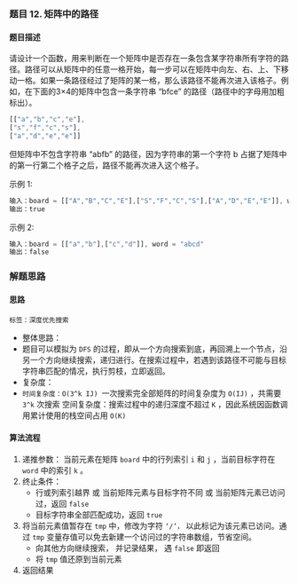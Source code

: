 ### 题目 12. 矩阵中的路径
#### 题目描述
请设计一个函数，用来判断在一个矩阵中是否存在一条包含某字符串所有字符的路径。路径可以从矩阵中的任意一格开始，每一步可以在矩阵中向左、右、上、下移动一格。如果一条路径经过了矩阵的某一格，那么该路径不能再次进入该格子。例如，在下面的3×4的矩阵中包含一条字符串 “bfce” 的路径（路径中的字母用加粗标出）。
```js
[["a","b","c","e"],
["s","f","c","s"],
["a","d","e","e"]]
```
但矩阵中不包含字符串 “abfb” 的路径，因为字符串的第一个字符 b 占据了矩阵中的第一行第二个格子之后，路径不能再次进入这个格子。

示例 1:

```js
输入：board = [["A","B","C","E"],["S","F","C","S"],["A","D","E","E"]], word = "ABCCED"
输出：true
```
示例 2:

```js
输入：board = [["a","b"],["c","d"]], word = "abcd"
输出：false
```
### 解题思路
#### 思路
`标签：深度优先搜索`
- 整体思路：
- 题目可以模拟为 `DFS` 的过程，即从一个方向搜索到底，再回溯上一个节点，沿另一个方向继续搜索，递归进行。在搜索过程中，若遇到该路径不可能与目标字符串匹配的情况，执行剪枝，立即返回。
- 复杂度：
- `时间复杂度：O(3^k IJ) `一次搜索完全部矩阵的时间复杂度为 `O(IJ)` ，共需要 `3^k` 次搜索
空间复杂度：搜索过程中的递归深度不超过 `K` ，因此系统因函数调用累计使用的栈空间占用 `O(K)`
#### 算法流程
1. 递推参数： 当前元素在矩阵 `board` 中的行列索引 `i` 和 `j` ，当前目标字符在 `word` 中的索引 `k` 。
2. 终止条件：
   - 行或列索引越界 或 当前矩阵元素与目标字符不同 或 当前矩阵元素已访问过，返回 `false`
   - 目标字符串全部匹配成功，返回 `true`
3. 将当前元素值暂存在 `tmp` 中，修改为字符 `‘/’，` 以此标记为该元素已访问。通过 `tmp` 变量存值可以免去新建一个访问过的字符串数组，节省空间。
   - 向其他方向继续搜索， 并记录结果， 遇 `false` 即返回
   - 将 `tmp` 值还原到当前元素
4. 返回结果


